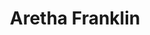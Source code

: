 ---
title: "Aretha Franklin"
summary: "American singer, pianist, and songwriter. Born: 25 March 1942 in Memphis, Tennessee, USA. Died: 16 August 2018 in Detroit, Michigan, USA . Widely regarded as one of, usually the best, female vocalists of all time, she is nicknamed the 'Queen of Soul' or simply referred to as 'Aretha'. In 1987 she was the first woman to be inducted into the Rock & Roll Hall of Fame . Daughter of and sister of , , Vaughn Franklin, and Reverend , who served as her business manager until his death in 1990. She had four sons: from Donald Burk, Edward Franklin from Edward Jordan, also known as when she was married to , and the Christian rap artist from . Her last husband was ."
image: "aretha-franklin.jpg"
---